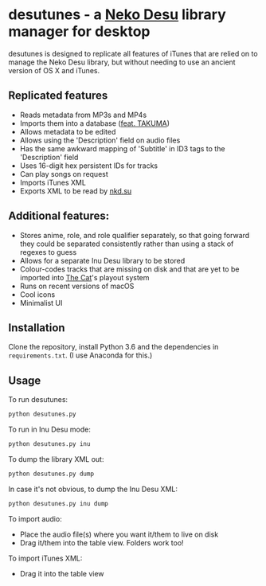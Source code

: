 # desutunes - a [Neko Desu](http://nekodesu.co.uk) library manager for desktop

desutunes is designed to replicate all features of iTunes that are relied on to manage the Neko Desu library, but without needing to use an ancient version of OS X and iTunes.

## Replicated features

* Reads metadata from MP3s and MP4s
* Imports them into a database ([feat. TAKUMA](https://nkd.su/database-feattakuma-10-feet/9B11E2BF18BDD27E/))
* Allows metadata to be edited
* Allows using the 'Description' field on audio files
* Has the same awkward mapping of 'Subtitle' in ID3 tags to the 'Description' field
* Uses 16-digit hex persistent IDs for tracks
* Can play songs on request
* Imports iTunes XML
* Exports XML to be read by [nkd.su](https://nkd.su)

## Additional features:

* Stores anime, role, and role qualifier separately, so that going forward they could be separated consistently rather than using a stack of regexes to guess
* Allows for a separate Inu Desu library to be stored
* Colour-codes tracks that are missing on disk and that are yet to be imported into [The Cat](https://thisisthecat.com)'s playout system
* Runs on recent versions of macOS
* Cool icons
* Minimalist UI


## Installation

Clone the repository, install Python 3.6 and the dependencies in `requirements.txt`. (I use Anaconda for this.)

## Usage

To run desutunes:

```bash
python desutunes.py
```

To run in Inu Desu mode:
```bash
python desutunes.py inu
```

To dump the library XML out:
```bash
python desutunes.py dump
```

In case it's not obvious, to dump the Inu Desu XML:
```bash
python desutunes.py inu dump
```

To import audio:

* Place the audio file(s) where you want it/them to live on disk
* Drag it/them into the table view. Folders work too!

To import iTunes XML:

* Drag it into the table view
